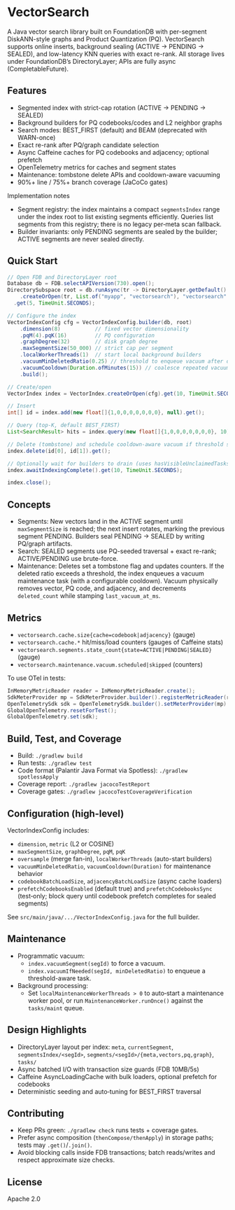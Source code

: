 # VectorSearch

A Java vector search library built on FoundationDB with per-segment DiskANN-style graphs and Product Quantization (PQ). VectorSearch supports online inserts, background sealing (ACTIVE → PENDING → SEALED), and low-latency KNN queries with exact re-rank. All storage lives under FoundationDB’s DirectoryLayer; APIs are fully async (CompletableFuture).

## Features

- Segmented index with strict-cap rotation (ACTIVE → PENDING → SEALED)
- Background builders for PQ codebooks/codes and L2 neighbor graphs
- Search modes: BEST_FIRST (default) and BEAM (deprecated with WARN-once)
- Exact re-rank after PQ/graph candidate selection
- Async Caffeine caches for PQ codebooks and adjacency; optional prefetch
- OpenTelemetry metrics for caches and segment states
- Maintenance: tombstone delete APIs and cooldown-aware vacuuming
- 90%+ line / 75%+ branch coverage (JaCoCo gates)

Implementation notes
- Segment registry: the index maintains a compact `segmentsIndex` range under the index root to list existing segments efficiently. Queries list segments from this registry; there is no legacy per‑meta scan fallback.
- Builder invariants: only PENDING segments are sealed by the builder; ACTIVE segments are never sealed directly.

## Quick Start

```java
// Open FDB and DirectoryLayer root
Database db = FDB.selectAPIVersion(730).open();
DirectorySubspace root = db.runAsync(tr -> DirectoryLayer.getDefault()
    .createOrOpen(tr, List.of("myapp", "vectorsearch"), "vectorsearch".getBytes(StandardCharsets.UTF_8)))
  .get(5, TimeUnit.SECONDS);

// Configure the index
VectorIndexConfig cfg = VectorIndexConfig.builder(db, root)
    .dimension(8)           // fixed vector dimensionality
    .pqM(4).pqK(16)         // PQ configuration
    .graphDegree(32)        // disk graph degree
    .maxSegmentSize(50_000) // strict cap per segment
    .localWorkerThreads(1)  // start local background builders
    .vacuumMinDeletedRatio(0.25) // threshold to enqueue vacuum after deletes
    .vacuumCooldown(Duration.ofMinutes(15)) // coalesce repeated vacuums
    .build();

// Create/open
VectorIndex index = VectorIndex.createOrOpen(cfg).get(10, TimeUnit.SECONDS);

// Insert
int[] id = index.add(new float[]{1,0,0,0,0,0,0,0}, null).get();

// Query (top-K, default BEST_FIRST)
List<SearchResult> hits = index.query(new float[]{1,0,0,0,0,0,0,0}, 10).get();

// Delete (tombstone) and schedule cooldown-aware vacuum if threshold satisfied
index.delete(id[0], id[1]).get();

// Optionally wait for builders to drain (uses hasVisibleUnclaimedTasks + hasClaimedTasks)
index.awaitIndexingComplete().get(10, TimeUnit.SECONDS);

index.close();
```

## Concepts

- Segments: New vectors land in the ACTIVE segment until `maxSegmentSize` is reached; the next insert rotates, marking the previous segment PENDING. Builders seal PENDING → SEALED by writing PQ/graph artifacts.
- Search: SEALED segments use PQ-seeded traversal + exact re-rank; ACTIVE/PENDING use brute-force.
- Maintenance: Deletes set a tombstone flag and updates counters. If the deleted ratio exceeds a threshold, the index enqueues a vacuum maintenance task (with a configurable cooldown). Vacuum physically removes vector, PQ code, and adjacency, and decrements `deleted_count` while stamping `last_vacuum_at_ms`.

## Metrics

- `vectorsearch.cache.size{cache=codebook|adjacency}` (gauge)
- `vectorsearch.cache.*` hit/miss/load counters (gauges of Caffeine stats)
- `vectorsearch.segments.state_count{state=ACTIVE|PENDING|SEALED}` (gauge)
- `vectorsearch.maintenance.vacuum.scheduled|skipped` (counters)

To use OTel in tests:
```java
InMemoryMetricReader reader = InMemoryMetricReader.create();
SdkMeterProvider mp = SdkMeterProvider.builder().registerMetricReader(reader).build();
OpenTelemetrySdk sdk = OpenTelemetrySdk.builder().setMeterProvider(mp).build();
GlobalOpenTelemetry.resetForTest();
GlobalOpenTelemetry.set(sdk);
```

## Build, Test, and Coverage

- Build: `./gradlew build`
- Run tests: `./gradlew test`
- Code format (Palantir Java Format via Spotless): `./gradlew spotlessApply`
- Coverage report: `./gradlew jacocoTestReport`
- Coverage gates: `./gradlew jacocoTestCoverageVerification`

## Configuration (high-level)

VectorIndexConfig includes:
- `dimension`, `metric` (L2 or COSINE)
- `maxSegmentSize`, `graphDegree`, `pqM`, `pqK`
- `oversample` (merge fan-in), `localWorkerThreads` (auto-start builders)
- `vacuumMinDeletedRatio`, `vacuumCooldown(Duration)` for maintenance behavior
- `codebookBatchLoadSize`, `adjacencyBatchLoadSize` (async cache loaders)
- `prefetchCodebooksEnabled` (default true) and `prefetchCodebooksSync` (test‑only; block query until codebook prefetch completes for sealed segments)

See `src/main/java/.../VectorIndexConfig.java` for the full builder.

## Maintenance

- Programmatic vacuum:
  - `index.vacuumSegment(segId)` to force a vacuum.
  - `index.vacuumIfNeeded(segId, minDeletedRatio)` to enqueue a threshold-aware task.
- Background processing:
  - Set `localMaintenanceWorkerThreads > 0` to auto‑start a maintenance worker pool, or run `MaintenanceWorker.runOnce()` against the `tasks/maint` queue.

## Design Highlights

 - DirectoryLayer layout per index: `meta`, `currentSegment`, `segmentsIndex/<segId>`, `segments/<segId>/{meta,vectors,pq,graph}`, `tasks/`
- Async batched I/O with transaction size guards (FDB 10MB/5s)
- Caffeine AsyncLoadingCache with bulk loaders, optional prefetch for codebooks
- Deterministic seeding and auto‑tuning for BEST_FIRST traversal

## Contributing

- Keep PRs green: `./gradlew check` runs tests + coverage gates.
- Prefer async composition (`thenCompose/thenApply`) in storage paths; tests may `.get()`/`.join()`.
- Avoid blocking calls inside FDB transactions; batch reads/writes and respect approximate size checks.

## License

Apache 2.0
